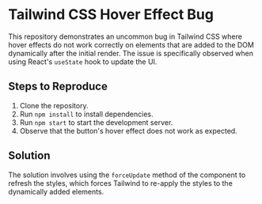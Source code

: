 # Tailwind CSS Hover Effect Bug

This repository demonstrates an uncommon bug in Tailwind CSS where hover effects do not work correctly on elements that are added to the DOM dynamically after the initial render.  The issue is specifically observed when using React's `useState` hook to update the UI.

## Steps to Reproduce

1. Clone the repository.
2. Run `npm install` to install dependencies.
3. Run `npm start` to start the development server.
4. Observe that the button's hover effect does not work as expected.

## Solution

The solution involves using the `forceUpdate` method of the component to refresh the styles, which forces Tailwind to re-apply the styles to the dynamically added elements.
